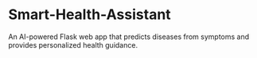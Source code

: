 # Smart-Health-Assistant
An AI-powered Flask web app that predicts diseases from symptoms and provides personalized health guidance.
